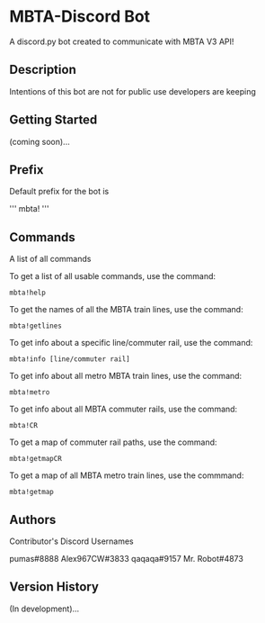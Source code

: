 # MBTA-Discord Bot

A discord.py bot created to communicate with MBTA V3 API!

## Description

Intentions of this bot are not for public use developers are keeping 

## Getting Started
(coming soon)...

## Prefix

Default prefix for the bot is 

'''
mbta!
'''
## Commands

A list of all commands 

To get a list of all usable commands, use the command:
```
mbta!help
```
To get the names of all the MBTA train lines, use the command: 
```
mbta!getlines
```
To get info about a specific line/commuter rail, use the command:
```
mbta!info [line/commuter rail]
```
To get info about all metro MBTA train lines, use the command:
```
mbta!metro
```
To get info about all MBTA commuter rails, use the command:
```
mbta!CR
```
To get a map of commuter rail paths, use the command:
```
mbta!getmapCR
```
To get a map of all MBTA metro train lines, use the commmand: 
```
mbta!getmap
```

## Authors

Contributor's Discord Usernames

pumas#8888
Alex967CW#3833
qaqaqa#9157
Mr. Robot#4873


## Version History

(In development)...


